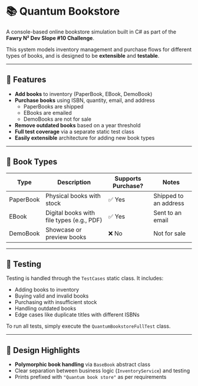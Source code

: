 # 📚 Quantum Bookstore

A console-based online bookstore simulation built in C# as part of the **Fawry N² Dev Slope #10 Challenge**.

This system models inventory management and purchase flows for different types of books, and is designed to be **extensible** and **testable**.

---

## 🚀 Features

- **Add books** to inventory (PaperBook, EBook, DemoBook)
- **Purchase books** using ISBN, quantity, email, and address
  - PaperBooks are shipped
  - EBooks are emailed
  - DemoBooks are not for sale
- **Remove outdated books** based on a year threshold
- **Full test coverage** via a separate static test class
- **Easily extensible** architecture for adding new book types

---

## 🧱 Book Types

| Type        | Description                              | Supports Purchase? | Notes                        |
|-------------|------------------------------------------|---------------------|------------------------------|
| PaperBook   | Physical books with stock                | ✅ Yes              | Shipped to an address        |
| EBook       | Digital books with file types (e.g., PDF)| ✅ Yes              | Sent to an email             |
| DemoBook    | Showcase or preview books                | ❌ No               | Not for sale                 |

---

## 🧪 Testing

Testing is handled through the `TestCases` static class. It includes:

- Adding books to inventory
- Buying valid and invalid books
- Purchasing with insufficient stock
- Handling outdated books
- Edge cases like duplicate titles with different ISBNs

To run all tests, simply execute the `QuantumBookstoreFullTest` class.

---

## 📌 Design Highlights

- **Polymorphic book handling** via `BaseBook` abstract class
- Clear separation between business logic (`InventoryService`) and testing
- Prints prefixed with `"Quantum book store"` as per requirements


